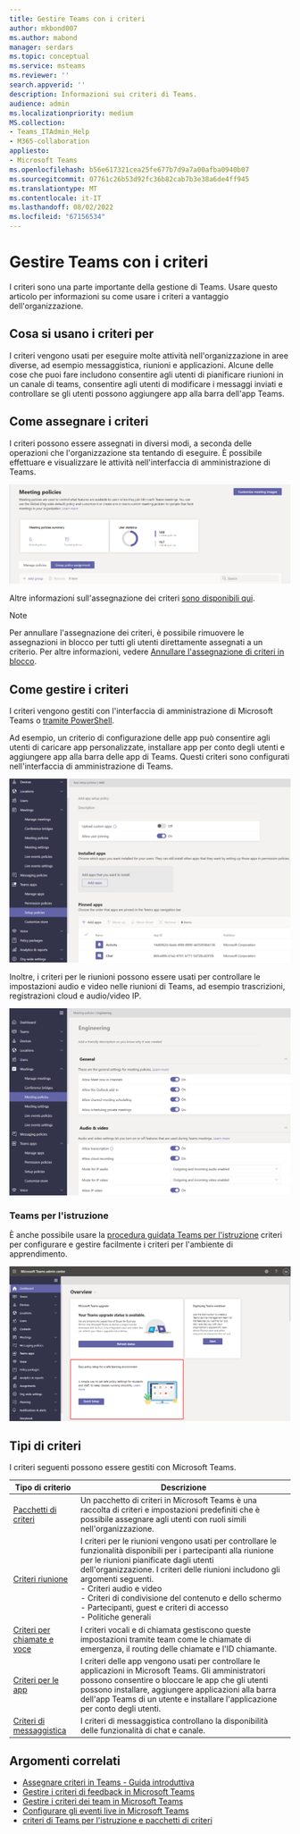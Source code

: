 ```yaml
---
title: Gestire Teams con i criteri
author: mkbond007
ms.author: mabond
manager: serdars
ms.topic: conceptual
ms.service: msteams
ms.reviewer: ''
search.appverid: ''
description: Informazioni sui criteri di Teams.
audience: admin
ms.localizationpriority: medium
MS.collection:
- Teams_ITAdmin_Help
- M365-collaboration
appliesto:
- Microsoft Teams
ms.openlocfilehash: b56e617321cea25fe677b7d9a7a00afba0940b07
ms.sourcegitcommit: 07761c26b53d92fc36b82cab7b3e38a6de4ff945
ms.translationtype: MT
ms.contentlocale: it-IT
ms.lasthandoff: 08/02/2022
ms.locfileid: "67156534"
---
```

# <a name="manage-teams-with-policies"></a>Gestire Teams con i criteri

I criteri sono una parte importante della gestione di Teams. Usare questo articolo per informazioni su come usare i criteri a vantaggio dell'organizzazione.

## <a name="what-you-use-policies-for"></a>Cosa si usano i criteri per

I criteri vengono usati per eseguire molte attività nell'organizzazione in aree diverse, ad esempio messaggistica, riunioni e applicazioni. Alcune delle cose che puoi fare includono consentire agli utenti di pianificare riunioni in un canale di teams, consentire agli utenti di modificare i messaggi inviati e controllare se gli utenti possono aggiungere app alla barra dell'app Teams.

## <a name="how-to-assign-policies"></a>Come assegnare i criteri

I criteri possono essere assegnati in diversi modi, a seconda delle operazioni che l'organizzazione sta tentando di eseguire. È possibile effettuare e visualizzare le attività nell'interfaccia di amministrazione di Teams.

![Screenshot dell'assegnazione di Criteri di gruppo.](media/group-policy-assignment.png)

Altre informazioni sull'assegnazione dei criteri [sono disponibili qui](policy-assignment-overview.md).

> [!NOTE]
> Per annullare l'assegnazione dei criteri, è possibile rimuovere le assegnazioni in blocco per tutti gli utenti direttamente assegnati a un criterio. Per altre informazioni, vedere [Annullare l'assegnazione di criteri in blocco](assign-policies-users-and-groups.md#unassign-policies-in-bulk).

## <a name="how-to-manage-policies"></a>Come gestire i criteri

I criteri vengono gestiti con l'interfaccia di amministrazione di Microsoft Teams o [tramite PowerShell](./teams-powershell-managing-teams.md#manage-policies-via-powershell).

Ad esempio, un criterio di configurazione delle app può consentire agli utenti di caricare app personalizzate, installare app per conto degli utenti e aggiungere app alla barra delle app di Teams. Questi criteri sono configurati nell'interfaccia di amministrazione di Teams.

![Screenshot dei criteri di configurazione delle app.](media/app-setup-policy.png)

Inoltre, i criteri per le riunioni possono essere usati per controllare le impostazioni audio e video nelle riunioni di Teams, ad esempio trascrizioni, registrazioni cloud e audio/video IP.

![Screenshot dei criteri riunione.](media/engineering-meeting-policy.png)

### <a name="teams-for-education"></a>Teams per l'istruzione

È anche possibile usare la [procedura guidata Teams per l'istruzione](easy-policy-setup-edu.md) criteri per configurare e gestire facilmente i criteri per l'ambiente di apprendimento.

![Screenshot della procedura guidata Teams per l'istruzione criteri.](media/easy-policy-setup-quick-setup.png)

## <a name="types-of-policies"></a>Tipi di criteri

I criteri seguenti possono essere gestiti con Microsoft Teams.

Tipo di criterio | Descrizione
------------|------------
[Pacchetti di criteri](manage-policy-packages.md) | Un pacchetto di criteri in Microsoft Teams è una raccolta di criteri e impostazioni predefiniti che è possibile assegnare agli utenti con ruoli simili nell'organizzazione.
[Criteri riunione](meeting-policies-overview.md) | I criteri per le riunioni vengono usati per controllare le funzionalità disponibili per i partecipanti alla riunione per le riunioni pianificate dagli utenti dell'organizzazione. I criteri delle riunioni includono gli argomenti seguenti.<br> - Criteri audio e video<br> - Criteri di condivisione del contenuto e dello schermo<br> - Partecipanti, guest e criteri di accesso<br> - Politiche generali
[Criteri per chiamate e voce](voice-and-calling-policies.md)| I criteri vocali e di chiamata gestiscono queste impostazioni tramite team come le chiamate di emergenza, il routing delle chiamate e l'ID chiamante.
[Criteri per le app](app-policies.md)| I criteri delle app vengono usati per controllare le applicazioni in Microsoft Teams. Gli amministratori possono consentire o bloccare le app che gli utenti possono installare, aggiungere applicazioni alla barra dell'app Teams di un utente e installare l'applicazione per conto degli utenti.
[Criteri di messaggistica](messaging-policies-in-teams.md)| I criteri di messaggistica controllano la disponibilità delle funzionalità di chat e canale.

## <a name="related-topics"></a>Argomenti correlati

* [Assegnare criteri in Teams - Guida introduttiva](policy-assignment-overview.md)
* [Gestire i criteri di feedback in Microsoft Teams](manage-feedback-policies-in-teams.md)
* [Gestire i criteri dei team in Microsoft Teams](teams-policies.md)
* [Configurare gli eventi live in Microsoft Teams](teams-live-events/set-up-for-teams-live-events.md)
* [criteri di Teams per l'istruzione e pacchetti di criteri](policy-packages-edu.md)